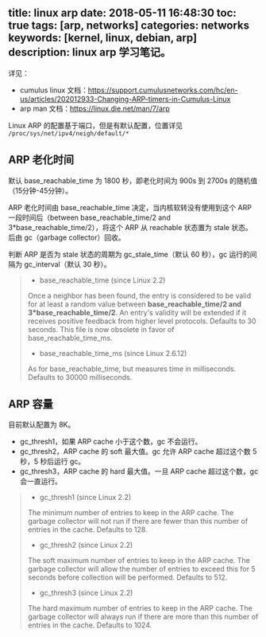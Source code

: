 title: linux arp
date: 2018-05-11 16:48:30
toc: true
tags: [arp, networks]
categories: networks
keywords: [kernel, linux, debian, arp]
description: linux arp 学习笔记。
---

详见：

* cumulus linux 文档：https://support.cumulusnetworks.com/hc/en-us/articles/202012933-Changing-ARP-timers-in-Cumulus-Linux
* arp man 文档：https://linux.die.net/man/7/arp

Linux ARP 的配置基于端口，但是有默认配置，位置详见 `/proc/sys/net/ipv4/neigh/default/*`

## ARP 老化时间

默认 base_reachable_time 为 1800 秒，即老化时间为 900s 到 2700s 的随机值（15分钟-45分钟）。

ARP 老化时间由 base_reachable_time 决定，当内核软转没有使用到这个 ARP 一段时间后（between base_reachable_time/2 and 3*base_reachable_time/2），将这个 ARP 从 reachable 状态置为 stale 状态。后由 gc（garbage collector）回收。

判断 ARP 是否为 stale 状态的周期为 gc_stale_time（默认 60 秒），gc 运行的间隔为 gc_interval（默认 30 秒）。

> * base_reachable_time (since Linux 2.2)
> 
> Once a neighbor has been found, the entry is considered to be valid for at least a random value between **base_reachable_time/2 and 3*base_reachable_time/2**. An entry's validity will be extended if it receives positive feedback from higher level protocols. Defaults to 30 seconds. This file is now obsolete in favor of base_reachable_time_ms.
> 
> * base_reachable_time_ms (since Linux 2.6.12)
> 
> As for base_reachable_time, but measures time in milliseconds. Defaults to 30000 milliseconds.

## ARP 容量

目前默认配置为 8K。

* gc_thresh1，如果 ARP cache 小于这个数，gc 不会运行。
* gc_thresh2，ARP cache 的 soft 最大值。gc 允许 ARP cache 超过这个数 5 秒，5 秒后运行 gc。
* gc_thresh3，ARP cache 的 hard 最大值。一旦 ARP cache 超过这个数，gc 会一直运行。

> * gc_thresh1 (since Linux 2.2)
> 
> The minimum number of entries to keep in the ARP cache. The garbage collector will not run if there are fewer than this number of entries in the cache. Defaults to 128.
>
> * gc_thresh2 (since Linux 2.2)
> 
> The soft maximum number of entries to keep in the ARP cache. The garbage collector will allow the number of entries to exceed this for 5 seconds before collection will be performed. Defaults to 512.
>
> * gc_thresh3 (since Linux 2.2)
> 
> The hard maximum number of entries to keep in the ARP cache. The garbage collector will always run if there are more than this number of entries in the cache. Defaults to 1024.

